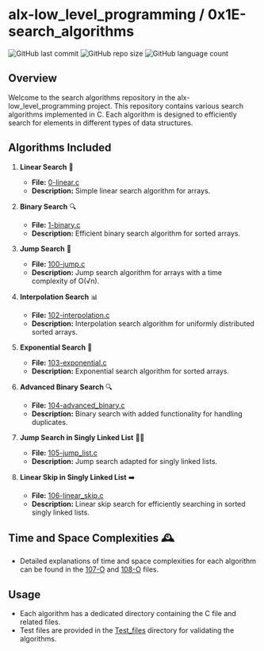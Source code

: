 # alx-low_level_programming / 0x1E-search_algorithms

![GitHub last commit](https://img.shields.io/github/last-commit/mcakyerima/alx-low_level_programming?style=flat-square)
![GitHub repo size](https://img.shields.io/github/repo-size/mcakyerima/alx-low_level_programming?style=flat-square)
![GitHub language count](https://img.shields.io/github/languages/count/mcakyerima/alx-low_level_programming?style=flat-square)

## Overview

Welcome to the search algorithms repository in the alx-low_level_programming project. This repository contains various search algorithms implemented in C. Each algorithm is designed to efficiently search for elements in different types of data structures.

## Algorithms Included

1. **Linear Search** 🚀
   - **File:** [0-linear.c](./0-linear/0-linear.c)
   - **Description:** Simple linear search algorithm for arrays.

2. **Binary Search** 🔍
   - **File:** [1-binary.c](./1-binary/1-binary.c)
   - **Description:** Efficient binary search algorithm for sorted arrays.

3. **Jump Search** 🏃
   - **File:** [100-jump.c](./100-jump/100-jump.c)
   - **Description:** Jump search algorithm for arrays with a time complexity of O(√n).

4. **Interpolation Search** 📊
   - **File:** [102-interpolation.c](./102-interpolation/102-interpolation.c)
   - **Description:** Interpolation search algorithm for uniformly distributed sorted arrays.

5. **Exponential Search** 🚀
   - **File:** [103-exponential.c](./103-exponential/103-exponential.c)
   - **Description:** Exponential search algorithm for sorted arrays.

6. **Advanced Binary Search** 🔍
   - **File:** [104-advanced_binary.c](./104-advanced_binary/104-advanced_binary.c)
   - **Description:** Binary search with added functionality for handling duplicates.

7. **Jump Search in Singly Linked List** 🏃‍♂️
   - **File:** [105-jump_list.c](./105-jump_list/105-jump_list.c)
   - **Description:** Jump search adapted for singly linked lists.

8. **Linear Skip in Singly Linked List** ➡️
   - **File:** [106-linear_skip.c](./106-linear_skip/106-linear_skip.c)
   - **Description:** Linear skip search for efficiently searching in sorted singly linked lists.

## Time and Space Complexities 🕰️

- Detailed explanations of time and space complexities for each algorithm can be found in the [107-O](./107-O/time_space_complexities) and [108-O](./108-O/time_space_complexities) files.

## Usage

- Each algorithm has a dedicated directory containing the C file and related files.
- Test files are provided in the [Test_files](./Test_files) directory for validating the algorithms.

